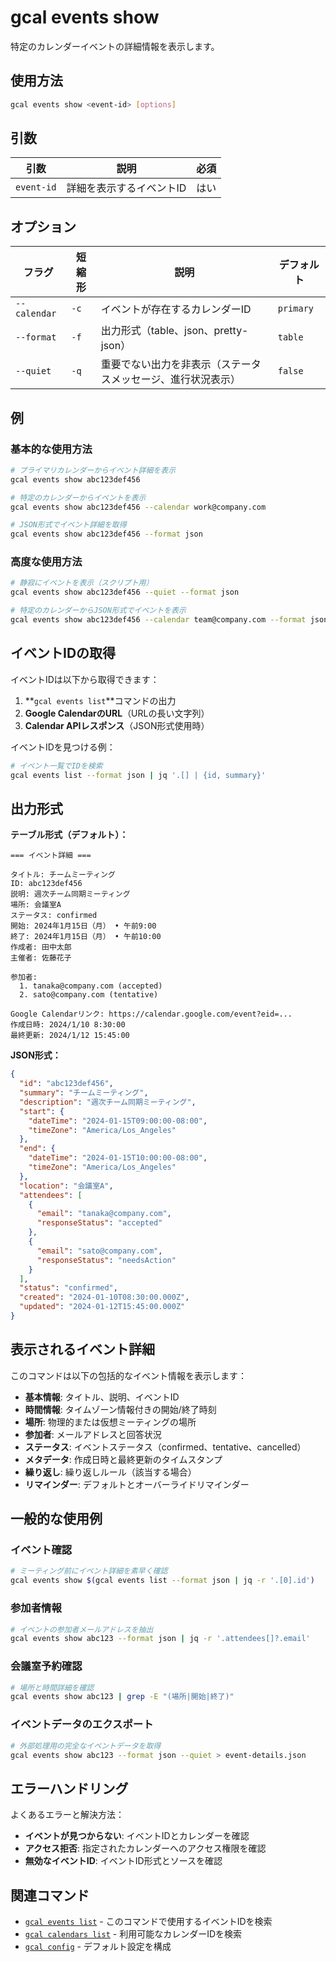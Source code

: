 # gcal events show

特定のカレンダーイベントの詳細情報を表示します。

## 使用方法

```bash
gcal events show <event-id> [options]
```

## 引数

| 引数 | 説明 | 必須 |
|------|------|------|
| `event-id` | 詳細を表示するイベントID | はい |

## オプション

| フラグ | 短縮形 | 説明 | デフォルト |
|--------|--------|------|-----------|
| `--calendar` | `-c` | イベントが存在するカレンダーID | `primary` |
| `--format` | `-f` | 出力形式（table、json、pretty-json） | `table` |
| `--quiet` | `-q` | 重要でない出力を非表示（ステータスメッセージ、進行状況表示） | `false` |

## 例

### 基本的な使用方法

```bash
# プライマリカレンダーからイベント詳細を表示
gcal events show abc123def456

# 特定のカレンダーからイベントを表示
gcal events show abc123def456 --calendar work@company.com

# JSON形式でイベント詳細を取得
gcal events show abc123def456 --format json
```

### 高度な使用方法

```bash
# 静寂にイベントを表示（スクリプト用）
gcal events show abc123def456 --quiet --format json

# 特定のカレンダーからJSON形式でイベントを表示
gcal events show abc123def456 --calendar team@company.com --format json
```

## イベントIDの取得

イベントIDは以下から取得できます：

1. **`gcal events list`**コマンドの出力
2. **Google CalendarのURL**（URLの長い文字列）
3. **Calendar APIレスポンス**（JSON形式使用時）

イベントIDを見つける例：
```bash
# イベント一覧でIDを検索
gcal events list --format json | jq '.[] | {id, summary}'
```

## 出力形式

**テーブル形式（デフォルト）：**
```
=== イベント詳細 ===

タイトル: チームミーティング
ID: abc123def456
説明: 週次チーム同期ミーティング
場所: 会議室A
ステータス: confirmed
開始: 2024年1月15日（月） • 午前9:00
終了: 2024年1月15日（月） • 午前10:00
作成者: 田中太郎
主催者: 佐藤花子

参加者:
  1. tanaka@company.com (accepted)
  2. sato@company.com (tentative)

Google Calendarリンク: https://calendar.google.com/event?eid=...
作成日時: 2024/1/10 8:30:00
最終更新: 2024/1/12 15:45:00
```

**JSON形式：**
```json
{
  "id": "abc123def456",
  "summary": "チームミーティング",
  "description": "週次チーム同期ミーティング",
  "start": {
    "dateTime": "2024-01-15T09:00:00-08:00",
    "timeZone": "America/Los_Angeles"
  },
  "end": {
    "dateTime": "2024-01-15T10:00:00-08:00",
    "timeZone": "America/Los_Angeles"
  },
  "location": "会議室A",
  "attendees": [
    {
      "email": "tanaka@company.com",
      "responseStatus": "accepted"
    },
    {
      "email": "sato@company.com",
      "responseStatus": "needsAction"
    }
  ],
  "status": "confirmed",
  "created": "2024-01-10T08:30:00.000Z",
  "updated": "2024-01-12T15:45:00.000Z"
}
```

## 表示されるイベント詳細

このコマンドは以下の包括的なイベント情報を表示します：

- **基本情報**: タイトル、説明、イベントID
- **時間情報**: タイムゾーン情報付きの開始/終了時刻
- **場所**: 物理的または仮想ミーティングの場所
- **参加者**: メールアドレスと回答状況
- **ステータス**: イベントステータス（confirmed、tentative、cancelled）
- **メタデータ**: 作成日時と最終更新のタイムスタンプ
- **繰り返し**: 繰り返しルール（該当する場合）
- **リマインダー**: デフォルトとオーバーライドリマインダー

## 一般的な使用例

### イベント確認
```bash
# ミーティング前にイベント詳細を素早く確認
gcal events show $(gcal events list --format json | jq -r '.[0].id')
```

### 参加者情報
```bash
# イベントの参加者メールアドレスを抽出
gcal events show abc123 --format json | jq -r '.attendees[]?.email'
```

### 会議室予約確認
```bash
# 場所と時間詳細を確認
gcal events show abc123 | grep -E "(場所|開始|終了)"
```

### イベントデータのエクスポート
```bash
# 外部処理用の完全なイベントデータを取得
gcal events show abc123 --format json --quiet > event-details.json
```

## エラーハンドリング

よくあるエラーと解決方法：

- **イベントが見つからない**: イベントIDとカレンダーを確認
- **アクセス拒否**: 指定されたカレンダーへのアクセス権限を確認
- **無効なイベントID**: イベントID形式とソースを確認

## 関連コマンド

- [`gcal events list`](events-list.md) - このコマンドで使用するイベントIDを検索
- [`gcal calendars list`](calendars-list.md) - 利用可能なカレンダーIDを検索
- [`gcal config`](config.md) - デフォルト設定を構成